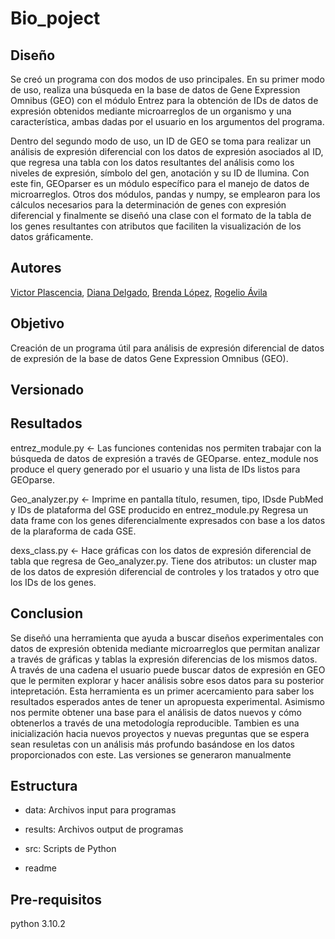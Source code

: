 # Bio_poject

## Diseño

Se creó un programa con dos modos de uso principales.
En su primer modo de uso, realiza una búsqueda en la base de datos de Gene Expression Omnibus (GEO) con el módulo Entrez para la obtención de IDs de datos de expresión obtenidos mediante microarreglos de un organismo y una característica, ambas dadas por el usuario en los argumentos del programa.

Dentro del segundo modo de uso, un ID de GEO se toma para realizar un análisis de expresión diferencial con los datos de expresión asociados al ID, que regresa una tabla con los datos resultantes del análisis como los niveles de expresión, símbolo del gen, anotación y su ID de Ilumina. Con este fin, GEOparser es un módulo específico para el manejo de datos de microarreglos. Otros dos módulos, pandas y numpy, se emplearon para los cálculos necesarios para la determinación de genes con expresión diferencial y finalmente se diseñó una clase con el formato de la tabla de los genes resultantes con atributos que faciliten la visualización de los datos gráficamente.

## Autores

[Victor Plascencia](https://github.com/ulisesplaper), [Diana Delgado](https://github.com/dianadg159/python_class), [Brenda López](https://github.com/beth-la), [Rogelio Ávila](https://github.com/Roglavsil)

## Objetivo

Creación de un programa útil para análisis de expresión diferencial de datos de expresión de la base de datos Gene Expression Omnibus (GEO).

## Versionado

## Resultados
entrez_module.py <- Las funciones contenidas nos permiten trabajar con la búsqueda de datos de expresión a través de GEOparse.
entez_module nos produce el query generado por el usuario y una lista de IDs listos para GEOparse.

Geo_analyzer.py <- Imprime en pantalla título, resumen, tipo, IDsde PubMed y IDs de plataforma del GSE producido en entrez_module.py
Regresa un data frame con los genes diferencialmente expresados con base a los datos de la plaraforma de cada GSE. 

dexs_class.py <- Hace gráficas con los datos de expresión diferencial de tabla que regresa de Geo_analyzer.py. Tiene dos atributos: un cluster map de los datos de expresión diferencial de controles y los tratados y otro que los IDs de los genes.

## Conclusion
Se diseñó una herramienta que ayuda a buscar diseños experimentales con datos de expresión obtenida mediante microarreglos que permitan analizar a través de gráficas y tablas la expresión diferencias de los mismos datos. A través de una cadena el usuario puede buscar datos de expresión en GEO que le permiten explorar y hacer análisis sobre esos datos para su posterior intepretación.
Esta herramienta es un primer acercamiento para saber los resultados esperados antes de tener un apropuesta experimental. Asimismo nos permite obtener una base para el análisis de datos nuevos y cómo obtenerlos a través de una metodología reproducible.
Tambien es una inicialización hacia nuevos proyectos y nuevas preguntas que se espera sean resuletas con un análisis más profundo basándose en los datos proporcionados con este.
Las versiones se generaron manualmente

## Estructura

- data: Archivos input para programas

- results: Archivos output de programas

- src: Scripts de Python

- readme

## Pre-requisitos

python 3.10.2
